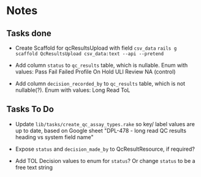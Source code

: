# Notes

## Tasks done

- Create Scaffold for qcResultsUpload with field `csv_data`
  `rails g scaffold QcResultsUpload csv_data:text --api --pretend`

- Add column `status` to `qc_results` table, which is nullable. Enum with values:
  Pass
  Fail
  Failed Profile
  On Hold ULI
  Review
  NA (control)

- Add column `decision_recorded_by` to `qc_results` table, which is not nullable(?). Enum with values:
  Long Read
  ToL

## Tasks To Do

- Update `lib/tasks/create_qc_assay_types.rake` so key/ label values are up to date, based on Google sheet "DPL-478 - long read QC results heading vs system field name"

- Expose `status` and `decision_made_by` to QcResultResource, if required?

- Add TOL Decision values to enum for `status`? Or change `status` to be a free text string
